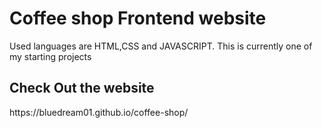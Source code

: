 <h1>Coffee shop Frontend website</h1>
<p>Used languages are HTML,CSS and JAVASCRIPT. This is currently one of my starting projects  </p>
<h2>Check Out the website</h2>
<P>https://bluedream01.github.io/coffee-shop/</P>
